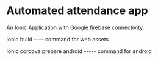 # Automated attendance app
An Ionic Application with Google firebase connectivity.

Ionic build  ---- command for web assets

Ionic cordova prepare android  ----- command for android
